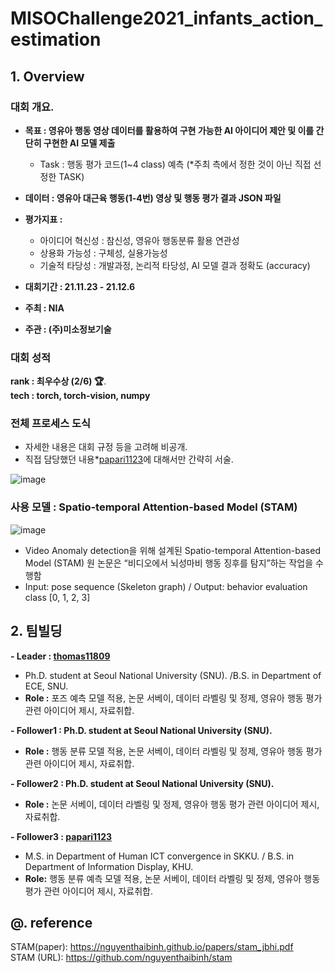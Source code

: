 # MISOChallenge2021_infants_action_estimation

## 1. Overview
### 대회 개요.

- **목표 : 영유아 행동 영상 데이터를 활용하여 구현 가능한 AI 아이디어 제안 및 이를 간단히 구현한 AI 모델 제출**
  - Task : 행동 평가 코드(1~4 class) 예측 (*주최 측에서 정한 것이 아닌 직접 선정한 TASK)

- **데이터 : 영유아 대근육 행동(1-4번) 영상 및 행동 평가 결과 JSON 파일**
- **평가지표 :**
  - 아이디어 혁신성 : 참신성, 영유아 행동분류 활용 연관성
  - 상용화 가능성 : 구체성, 실용가능성
  - 기술적 타당성 : 개발과정, 논리적 타당성, AI 모델 결과 정확도 (accuracy)
- **대회기간 : 21.11.23 - 21.12.6**
- **주최 : NIA** 
- **주관 : (주)미소정보기술**
### 대회 성적
**rank : 최우수상 (2/6) 🏆️**.   
**tech : torch, torch-vision, numpy**


### 전체 프로세스 도식
-  자세한 내용은 대회 규정 등을 고려해 비공개.
-  직접 담당했던 내용*[papari1123](https://github.com/papari1123)에 대해서만 간략히 서술.
   

![image](https://user-images.githubusercontent.com/33012030/171026704-62b6fc29-3233-401b-b5e0-47a4602c2e69.png)



### 사용 모델 : Spatio-temporal Attention-based Model (STAM)
![image](https://user-images.githubusercontent.com/33012030/171026118-fb8a6efc-afe8-4949-b257-1ed99294afa4.png)


- Video Anomaly detection을 위해 설계된 Spatio-temporal Attention-based Model (STAM)
원 논문은 “비디오에서 뇌성마비 행동 징후를 탐지”하는 작업을 수행함
- Input: pose sequence (Skeleton graph) / Output: behavior evaluation class [0, 1, 2, 3]

## 2. 팀빌딩
**- Leader : [thomas11809](https://github.com/thomas11809)**     
  - Ph.D. student at Seoul National University (SNU). /B.S. in Department of ECE, SNU.      
  - **Role :** 포즈 예측 모델 적용, 논문 서베이, 데이터 라벨링 및 정제, 영유아 행동 평가 관련 아이디어 제시, 자료취합. 
 
**- Follower1 : Ph.D. student at Seoul National University (SNU).** 
  - **Role :** 행동 분류 모델 적용, 논문 서베이, 데이터 라벨링 및 정제, 영유아 행동 평가 관련 아이디어 제시, 자료취합. 
   
**- Follower2 : Ph.D. student at Seoul National University (SNU).**    
  - **Role :** 논문 서베이, 데이터 라벨링 및 정제, 영유아 행동 평가 관련 아이디어 제시, 자료취합. 

**- Follower3 : [papari1123](https://github.com/papari1123)**     
  - M.S. in Department of Human ICT convergence in SKKU. / B.S. in Department of Information Display, KHU.   
  - **Role:** 행동 분류 예측 모델 적용, 논문 서베이, 데이터 라벨링 및 정제, 영유아 행동 평가 관련 아이디어 제시, 자료취합. 



## @. reference
STAM(paper): https://nguyenthaibinh.github.io/papers/stam_jbhi.pdf     
STAM (URL): https://github.com/nguyenthaibinh/stam
